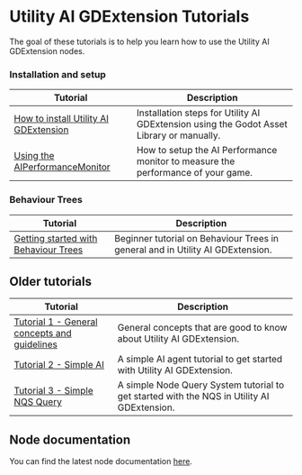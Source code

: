 # Utility AI GDExtension Tutorials

The goal of these tutorials is to help you learn how to use the Utility AI GDExtension nodes.

### Installation and setup

|Tutorial|Description|
|--|--|
|[How to install Utility AI GDExtension](How_to_install_Utility_AI_GDExtension.md)|Installation steps for Utility AI GDExtension using the Godot Asset Library or manually.|
|[Using the AIPerformanceMonitor](Using_theAIPerformanceMonitor.md)|How to setup the AI Performance monitor to measure the performance of your game.|


### Behaviour Trees

|Tutorial|Description|
|--|--|
|[Getting started with Behaviour Trees](Getting_started_with_Behaviour_Trees.md)|Beginner tutorial on Behaviour Trees in general and in Utility AI GDExtension.|

## Older tutorials 

|Tutorial|Description|
|--|--|
|[Tutorial 1 - General concepts and guidelines](Tutorial_1.md)|General concepts that are good to know about Utility AI GDExtension.|
|[Tutorial 2 - Simple AI](Tutorial_2.md)|A simple AI agent tutorial to get started with Utility AI GDExtension.|
|[Tutorial 3 - Simple NQS Query](Tutorial_3.md)|A simple Node Query System tutorial to get started with the NQS in Utility AI GDExtension.|


## Node documentation

You can find the latest node documentation [here](../documentation/Nodes_latest.md).